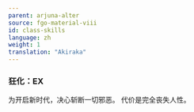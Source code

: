 ```yaml
---
parent: arjuna-alter
source: fgo-material-viii
id: class-skills
language: zh
weight: 1
translation: "Akiraka"
---
```


### 狂化：EX

为开启新时代，决心斩断一切邪恶。
代价是完全丧失人性。
